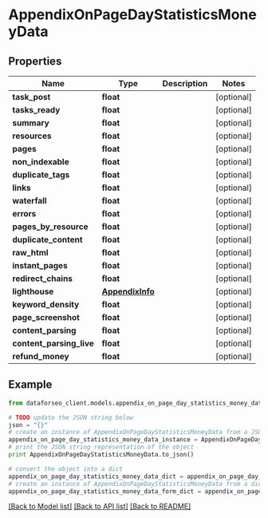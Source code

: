# AppendixOnPageDayStatisticsMoneyData


## Properties

Name | Type | Description | Notes
------------ | ------------- | ------------- | -------------
**task_post** | **float** |  | [optional] 
**tasks_ready** | **float** |  | [optional] 
**summary** | **float** |  | [optional] 
**resources** | **float** |  | [optional] 
**pages** | **float** |  | [optional] 
**non_indexable** | **float** |  | [optional] 
**duplicate_tags** | **float** |  | [optional] 
**links** | **float** |  | [optional] 
**waterfall** | **float** |  | [optional] 
**errors** | **float** |  | [optional] 
**pages_by_resource** | **float** |  | [optional] 
**duplicate_content** | **float** |  | [optional] 
**raw_html** | **float** |  | [optional] 
**instant_pages** | **float** |  | [optional] 
**redirect_chains** | **float** |  | [optional] 
**lighthouse** | [**AppendixInfo**](AppendixInfo.md) |  | [optional] 
**keyword_density** | **float** |  | [optional] 
**page_screenshot** | **float** |  | [optional] 
**content_parsing** | **float** |  | [optional] 
**content_parsing_live** | **float** |  | [optional] 
**refund_money** | **float** |  | [optional] 

## Example

```python
from dataforseo_client.models.appendix_on_page_day_statistics_money_data import AppendixOnPageDayStatisticsMoneyData

# TODO update the JSON string below
json = "{}"
# create an instance of AppendixOnPageDayStatisticsMoneyData from a JSON string
appendix_on_page_day_statistics_money_data_instance = AppendixOnPageDayStatisticsMoneyData.from_json(json)
# print the JSON string representation of the object
print AppendixOnPageDayStatisticsMoneyData.to_json()

# convert the object into a dict
appendix_on_page_day_statistics_money_data_dict = appendix_on_page_day_statistics_money_data_instance.to_dict()
# create an instance of AppendixOnPageDayStatisticsMoneyData from a dict
appendix_on_page_day_statistics_money_data_form_dict = appendix_on_page_day_statistics_money_data.from_dict(appendix_on_page_day_statistics_money_data_dict)
```
[[Back to Model list]](../README.md#documentation-for-models) [[Back to API list]](../README.md#documentation-for-api-endpoints) [[Back to README]](../README.md)


